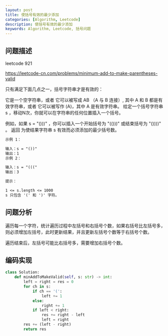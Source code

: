 ```yaml
---
layout: post
title: 使括号有效的最少添加
categories: [Algorithm, Leetcode]
description: 使括号有效的最少添加
keywords: Algorithm, Leetcode, 括号问题
---
```


## 问题描述

leetcode 921

<https://leetcode-cn.com/problems/minimum-add-to-make-parentheses-valid>

只有满足下面几点之一，括号字符串才是有效的：

它是一个空字符串，或者
它可以被写成 AB （A 与 B 连接）, 其中 A 和 B 都是有效字符串，或者
它可以被写作 (A)，其中 A 是有效字符串。
给定一个括号字符串 s ，移动N次，你就可以在字符串的任何位置插入一个括号。

例如，如果 s = "()))" ，你可以插入一个开始括号为 "(()))" 或结束括号为 "())))" 。
返回 为使结果字符串 s 有效而必须添加的最少括号数。

```txt
示例 1：

输入：s = "())"
输出：1
示例 2：

输入：s = "((("
输出：3
```

```txt
提示：

1 <= s.length <= 1000
s 只包含 '(' 和 ')' 字符。
```

## 问题分析

遍历每一个字符，统计遍历过程中左括号和右括号个数，如果右括号比左括号多，则必须增加左括号，此时更新结果，并且更新左括号个数等于右括号个数。

遍历结束后，左括号可能比右括号多，需要增加右括号个数。

## 编码实现

```python
class Solution:
    def minAddToMakeValid(self, s: str) -> int:
        left = right = res = 0
        for ch in s:
            if ch == '(':
                left += 1
            else:
                right += 1
            if left < right:
                res += right - left
                left = right
        res += (left - right)
        return res
```
